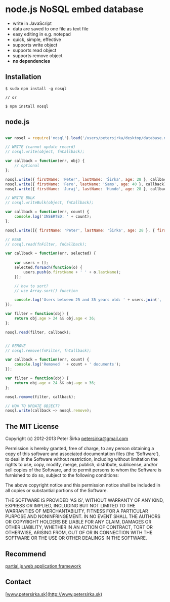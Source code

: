node.js NoSQL embed database
============================

* write in JavaScript
* data are saved to one file as text file
* easy editing in e.g. notepad
* quick, simple, effective
* supports write object
* supports read object
* supports remove object
* __no dependencies__

## Installation

```
$ sudo npm install -g nosql

// or

$ npm install nosql
```

## node.js

```js

var nosql = require('nosql').load('/users/petersirka/desktop/database.nosql');

// WRITE (cannot update record)
// nosql.write(object, fnCallback);

var callback = function(err, obj) {
	// optional
};

nosql.write({ firstName: 'Peter', lastName: 'Širka', age: 28 }, callback);
nosql.write({ firstName: 'Fero', lastName: 'Samo', age: 40 }, callback);
nosql.write({ firstName: 'Juraj', lastName: 'Hundo', age: 28 }, callback);

// WRITE BULK
// nosql.writeBulk(object, fnCallback);

var callback = function(err, count) {
	console.log('INSERTED: ' + count);
};

nosql.write([{ firstName: 'Peter', lastName: 'Širka', age: 28 }, { firstName: 'Fero', lastName: 'Samo', age: 40 }, { firstName: 'Juraj', lastName: 'Hundo', age: 28 }], callback);

// READ
// nosql.read(fnFilter, fnCallback);

var callback = function(err, selected) {
	
	var users = [];
	selected.forEach(function(o) {
		users.push(o.firstName + ' ' + o.lastName);
	});

	// how to sort?
	// use Array.sort() function

	console.log('Users between 25 and 35 years old: ' + users.join(', '));
});

var filter = function(obj) {
	return obj.age > 24 && obj.age < 36;
};

nosql.read(filter, callback);


// REMOVE
// nosql.remove(fnFilter, fnCallback);

var callback = function(err, count) {
	console.log('Removed ' + count + ' documents');
});

var filter = function(obj) {
	return obj.age > 24 && obj.age < 36;
};

nosql.remove(filter, callback);

// HOW TO UPDATE OBJECT?
nosql.write(callback –> nosql.remove);

```

## The MIT License

Copyright (c) 2012-2013 Peter Širka <petersirka@gmail.com>

Permission is hereby granted, free of charge, to any person obtaining a copy of this software and associated documentation files (the 'Software'), to deal in the Software without restriction, including without limitation the rights to use, copy, modify, merge, publish, distribute, sublicense, and/or sell copies of the Software, and to permit persons to whom the Software is furnished to do so, subject to the following conditions:

The above copyright notice and this permission notice shall be included in all copies or substantial portions of the Software.

THE SOFTWARE IS PROVIDED 'AS IS', WITHOUT WARRANTY OF ANY KIND, EXPRESS OR IMPLIED, INCLUDING BUT NOT LIMITED TO THE WARRANTIES OF MERCHANTABILITY, FITNESS FOR A PARTICULAR PURPOSE AND NONINFRINGEMENT. IN NO EVENT SHALL THE AUTHORS OR COPYRIGHT HOLDERS BE LIABLE FOR ANY CLAIM, DAMAGES OR OTHER LIABILITY, WHETHER IN AN ACTION OF CONTRACT, TORT OR OTHERWISE, ARISING FROM, OUT OF OR IN CONNECTION WITH THE SOFTWARE OR THE USE OR OTHER DEALINGS IN THE SOFTWARE.

## Recommend

[partial.js web application framework](https://github.com/petersirka/partial.js)

## Contact

[www.petersirka.sk](http://www.petersirka.sk)